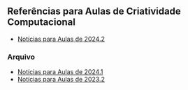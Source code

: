 ## Referências para Aulas de Criatividade Computacional

* [Notícias para Aulas de 2024.2](2024_2_news.md)

### Arquivo

* [Notícias para Aulas de 2024.1](2024_1_news.md)
* [Notícias para Aulas de 2023.2](2023_2_news.md)

